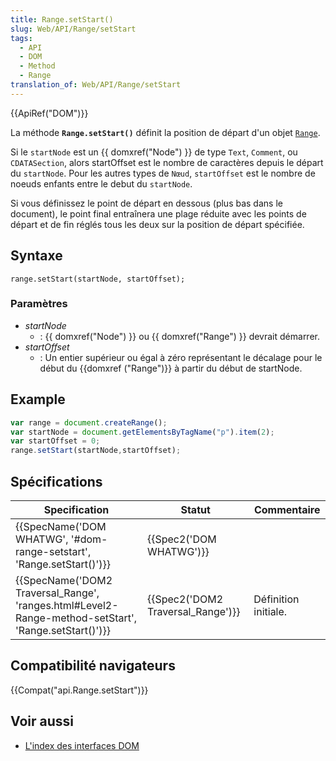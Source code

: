 ```yaml
---
title: Range.setStart()
slug: Web/API/Range/setStart
tags:
  - API
  - DOM
  - Method
  - Range
translation_of: Web/API/Range/setStart
---
```

{{ApiRef("DOM")}}

La méthode **`Range.setStart()`** définit la position de départ d'un objet [`Range`](/fr/docs/Web/API/Range).

Si le `startNode` est un {{ domxref("Node") }}  de type `Text`, `Comment`, ou `CDATASection`, alors startOffset est le nombre de caractères depuis le départ du `startNode`. Pour les autres types de `Nœud`, `startOffset` est le nombre de noeuds enfants entre le debut du `startNode`.

Si vous définissez le point de départ en dessous (plus bas dans le document), le point final entraînera une plage réduite avec les points de départ et de fin réglés tous les deux sur la position de départ spécifiée.

## Syntaxe

    range.setStart(startNode, startOffset);

### Paramètres

- _startNode_
  - : {{ domxref("Node") }} ou {{ domxref("Range") }} devrait démarrer.
- _startOffset_
  - : Un entier supérieur ou égal à zéro représentant le décalage pour le début du {{domxref ("Range")}} à partir du début de startNode.

## Example

```js
var range = document.createRange();
var startNode = document.getElementsByTagName("p").item(2);
var startOffset = 0;
range.setStart(startNode,startOffset);
```

## Spécifications

| Specification                                                                                                                        | Statut                                       | Commentaire          |
| ------------------------------------------------------------------------------------------------------------------------------------ | -------------------------------------------- | -------------------- |
| {{SpecName('DOM WHATWG', '#dom-range-setstart', 'Range.setStart()')}}                                         | {{Spec2('DOM WHATWG')}}             |                      |
| {{SpecName('DOM2 Traversal_Range', 'ranges.html#Level2-Range-method-setStart', 'Range.setStart()')}} | {{Spec2('DOM2 Traversal_Range')}} | Définition initiale. |

## Compatibilité navigateurs

{{Compat("api.Range.setStart")}}

## Voir aussi

- [L'index des interfaces DOM](/fr/docs/DOM/DOM_Reference)
